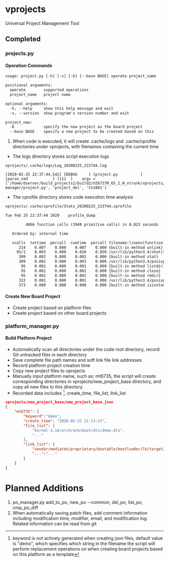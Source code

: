 # vprojects

Universal Project Management Tool

## Completed

### projects.py

#### Operation Commands

```txt
usage: project.py [-h] [-v] [-b] [--base BASE] operate project_name

positional arguments:
  operate        supported operations
  project_name   project name

optional arguments:
  -h, --help     show this help message and exit
  -v, --version  show program's version number and exit

project_new:
  -b             specify the new project as the board project
  --base BASE    specify a new project to be created based on this
```

1. When code is executed, it will create .cache/logs and .cache/cprofile directories under vprojects, with filenames containing the current time

* The logs directory stores script execution logs

```log
vprojects/.cache/logs/Log_20200225_223744.log

[2020-02-25 22:37:44,542] [DEBUG     ] [project.py          ] [parse_cmd           ] [111  ]	argv = ['/home/dserver/build_projects2/build2/VZ6737M_65_I_N_vtrunk/vprojects/project-manager/project.py', 'project_del', 'tnz801']
```

* The cprofile directory stores code execution time analysis

```txt
vprojects/.cache/cprofile/Stats_20200225_223744.cprofile

Tue Feb 25 22:37:44 2020    profile_dump

         4066 function calls (3948 primitive calls) in 0.023 seconds

   Ordered by: internal time

   ncalls  tottime  percall  cumtime  percall filename:lineno(function)
      214    0.007    0.000    0.007    0.000 {built-in method unlink}
     95/1    0.003    0.000    0.020    0.020 /usr/lib/python3.4/shutil.py:380(_rmtree_safe_fd)
      309    0.002    0.000    0.002    0.000 {built-in method stat}
      309    0.001    0.000    0.003    0.000 /usr/lib/python3.4/posixpath.py:70(join)
       95    0.001    0.000    0.001    0.000 {built-in method listdir}
       95    0.001    0.000    0.001    0.000 {built-in method close}
       95    0.001    0.000    0.001    0.000 {built-in method rmdir}
      322    0.001    0.000    0.001    0.000 /usr/lib/python3.4/posixpath.py:38(_get_sep)
      373    0.000    0.000    0.000    0.000 {built-in method isinstance}

```

#### Create New Board Project

* Create project based on platform files
* Create project based on other board projects

### platform_manager.py

#### Build Platform Project

* Automatically scan all directories under the code root directory, record Git untracked files in each directory
* Save complete file path names and soft link file link addresses
* Record platform project creation time
* Copy new project files to vprojects
* Manually input platform name, such as: mt6735, the script will create corresponding directories in vprojects/new_project_base directory, and copy all new files to this directory
* Recorded data includes [^keyword], create_time, file_list, link_list

```json
vprojects/new_project_base/new_project_base.json
{
    "mt6735": {
        "keyword":"demo",
        "create_time": "2020-02-25 21:13:31",
        "file_list": [
            "kernel-3.18/arch/arm/boot/dts/demo.dts",
            "..."
        ],
        "link_list": {
            "vendor/mediatek/proprietary/bootable/bootloader/lk/target/demo/dct": "../../../../../../../../kernel-3.18/drivers/misc/mediatek/mach/mt6735/demo/dct",
            "...":"..."
        }
    }
}

```

# Planned Additions

1. po_manager.py add_to_po, new_po --common, del_po, list_po, cmp_po_diff
2. When automatically saving patch files, add comment information including modification time, modifier, email, and modification log. Related information can be read from git

[^keyword]: keyword is not actively generated when creating json files, default value is "demo", which specifies which string in the filename the script will perform replacement operations on when creating board projects based on this platform as a template
